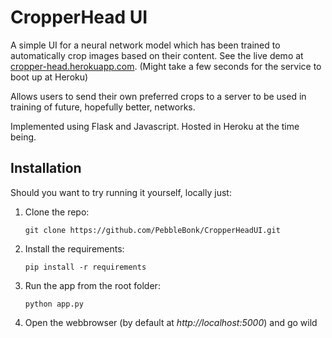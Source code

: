 # CropperHead UI
A simple UI for a neural network model which has been trained to automatically crop images based on their content. See the live demo at [cropper-head.herokuapp.com](https://cropper-head.herokuapp.com). (Might take a few seconds for the service to boot up at Heroku)

Allows users to send their own preferred crops to a server to be used in training of future, hopefully better, networks. 

Implemented using Flask and Javascript. Hosted in Heroku at the time being.

## Installation
Should you want to try running it yourself, locally just:

1. Clone the repo:
    ```shell
    git clone https://github.com/PebbleBonk/CropperHeadUI.git
    ```
2. Install the requirements:
    ```shell
    pip install -r requirements
    ```
3. Run the app from the root folder:
    ```shell
    python app.py
    ```
4. Open the webbrowser (by default at *http://localhost:5000*) and go wild
